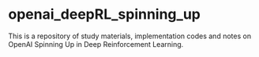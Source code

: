 # openai_deepRL_spinning_up
This is a repository of study materials, implementation codes and notes on OpenAI Spinning Up in Deep Reinforcement Learning.
